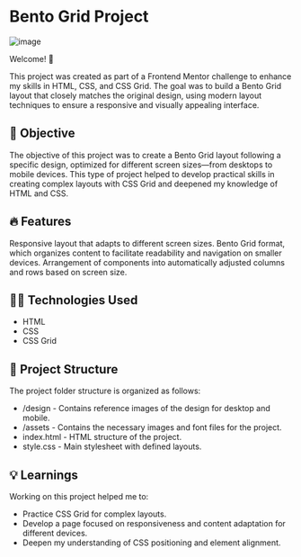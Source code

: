 # Bento Grid Project

![image](https://github.com/user-attachments/assets/125e31ff-e8d6-471e-827d-8bd6fe4fdbc6)



Welcome! 👋

This project was created as part of a Frontend Mentor challenge to enhance my skills in HTML, CSS, and CSS Grid. The goal was to build a Bento Grid layout that closely matches the original design, using modern layout techniques to ensure a responsive and visually appealing interface.

## 🎯 Objective
The objective of this project was to create a Bento Grid layout following a specific design, optimized for different screen sizes—from desktops to mobile devices. This type of project helped to develop practical skills in creating complex layouts with CSS Grid and deepened my knowledge of HTML and CSS.

## 🔥 Features
Responsive layout that adapts to different screen sizes.
Bento Grid format, which organizes content to facilitate readability and navigation on smaller devices.
Arrangement of components into automatically adjusted columns and rows based on screen size.

## 🧑‍💻 Technologies Used
- HTML
- CSS
- CSS Grid

## 📂 Project Structure
The project folder structure is organized as follows:

- /design - Contains reference images of the design for desktop and mobile.
- /assets - Contains the necessary images and font files for the project.
- index.html - HTML structure of the project.
- style.css - Main stylesheet with defined layouts.

## 💡 Learnings
Working on this project helped me to:

- Practice CSS Grid for complex layouts.
- Develop a page focused on responsiveness and content adaptation for different devices.
- Deepen my understanding of CSS positioning and element alignment.
